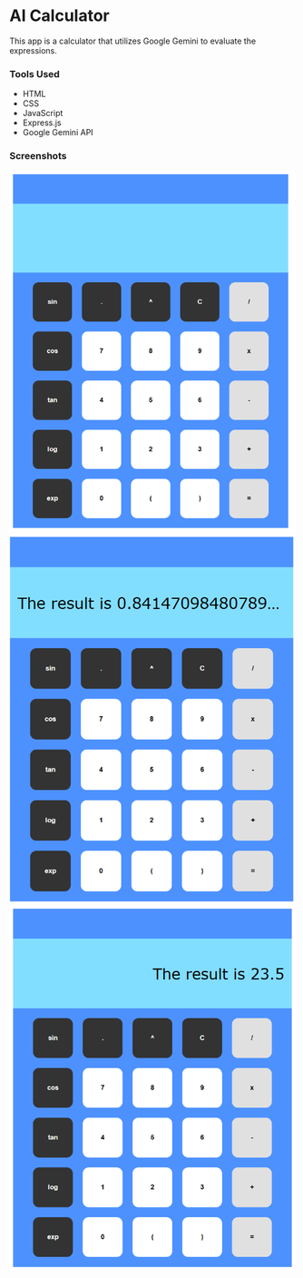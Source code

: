 # AI Calculator
This app is a calculator that utilizes Google Gemini to evaluate the expressions.
### Tools Used
- HTML
- CSS
- JavaScript
- Express.js
- Google Gemini API
### Screenshots
![Example 1](public/imgs/example1.png)
![Example 2](public/imgs/example2.png)
![Example 3](public/imgs/example3.png)
